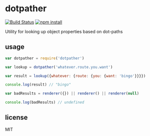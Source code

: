 dotpather
=========

[![Build Status](http://img.shields.io/travis/jarofghosts/dotpather.svg?style=flat)](https://travis-ci.org/jarofghosts/dotpather)
[![npm install](http://img.shields.io/npm/dm/dotpather.svg?style=flat)](https://www.npmjs.org/package/dotpather)

Utility for looking up object properties based on dot-paths

## usage

```js
var dotpather = require('dotpather')

var lookup = dotpather('whatever.route.you.want')

var result = lookup({whatever: {route: {you: {want: 'bingo'}}}})

console.log(result) // "bingo"

var badResults = renderer({}) || renderer() || renderer(null)

console.log(badResults) // undefined
```

## license

MIT
